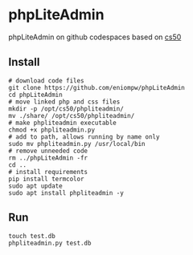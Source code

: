 # phpLiteAdmin

phpLiteAdmin on github codespaces based on [cs50](https://github.com/cs50/codespace/tree/main/opt/cs50/phpliteadmin)

## Install

```
# download code files
git clone https://github.com/eniompw/phpLiteAdmin
cd phpLiteAdmin
# move linked php and css files
mkdir -p /opt/cs50/phpliteadmin/
mv ./share/ /opt/cs50/phpliteadmin/
# make phpliteadmin executable
chmod +x phpliteadmin.py
# add to path, allows running by name only
sudo mv phpliteadmin.py /usr/local/bin
# remove unneeded code
rm ../phpLiteAdmin -fr
cd ..
# install requirements
pip install termcolor
sudo apt update
sudo apt install phpliteadmin -y
```
## Run
```
touch test.db
phpliteadmin.py test.db
```
